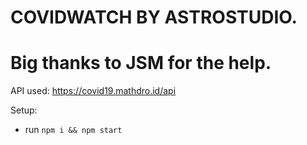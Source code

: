 # COVIDWATCH BY ASTROSTUDIO.

# Big thanks to JSM for the help.

API used: https://covid19.mathdro.id/api

Setup:

- run `npm i && npm start`
